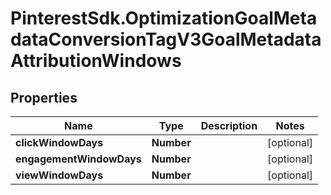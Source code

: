 # PinterestSdk.OptimizationGoalMetadataConversionTagV3GoalMetadataAttributionWindows

## Properties

Name | Type | Description | Notes
------------ | ------------- | ------------- | -------------
**clickWindowDays** | **Number** |  | [optional] 
**engagementWindowDays** | **Number** |  | [optional] 
**viewWindowDays** | **Number** |  | [optional] 


